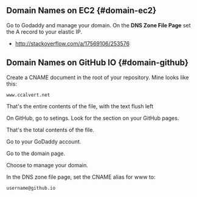 ## Domain Names on EC2 {#domain-ec2}

Go to Godaddy and manage your domain. On the **DNS Zone File Page**
set the A record to your elastic IP.

- <http://stackoverflow.com/a/17569106/253576>
## Domain Names on GitHub IO {#domain-github}


Create a CNAME document in the root of your repository. Mine looks like this:

    www.ccalvert.net
    
That's the entire contents of the file, with the text flush left
    
On GitHub, go to setings. Look for the section on your GitHub pages.    

That's the total contents of the file.

Go to your GoDaddy account. 

Go to the domain page.

Choose to manage your domain.

In the DNS zone file page, set the CNAME alias for www to:

    username@github.io

